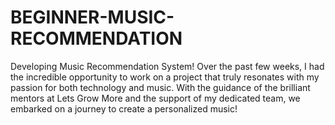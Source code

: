 # BEGINNER-MUSIC-RECOMMENDATION
Developing Music Recommendation System!  Over the past few weeks, I had the incredible opportunity to work on a project that truly resonates with my passion for both technology and music. With the guidance of the brilliant mentors at Lets Grow More and the support of my dedicated team, we embarked on a journey to create a personalized music!
